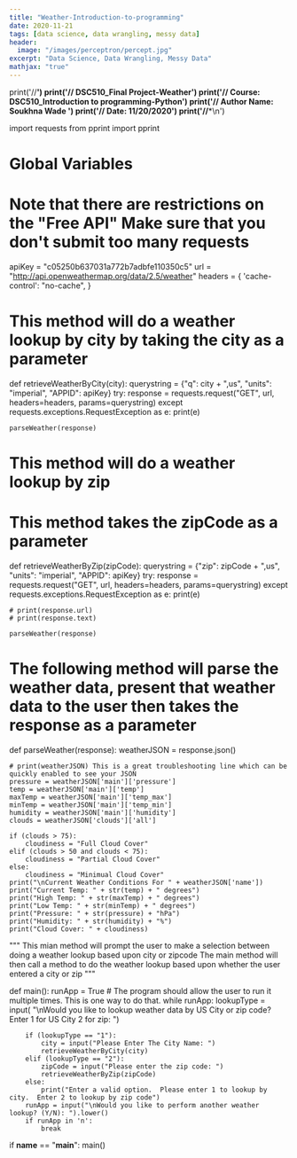 ```yaml
---
title: "Weather-Introduction-to-programming"
date: 2020-11-21
tags: [data science, data wrangling, messy data]
header:
  image: "/images/perceptron/percept.jpg"
excerpt: "Data Science, Data Wrangling, Messy Data"
mathjax: "true"
---
```



print('//**************************************************************************************************************************')
print('// DSC510_Final Project-Weather')
print('// Course: DSC510_Introduction to programming-Python')
print('// Author Name: Soukhna Wade  ')
print('// Date:   11/20/2020')
print('//***************************************************************************************************************************\n')

import requests
from pprint import pprint

# Global Variables
# Note that there are restrictions on the "Free API"  Make sure that you don't submit too many requests

apiKey = "c05250b637031a772b7adbfe110350c5"
url = "http://api.openweathermap.org/data/2.5/weather"
headers = {
    'cache-control': "no-cache",
}

# This method will do a weather lookup by city by taking the city as a parameter

def retrieveWeatherByCity(city):
    querystring = {"q": city + ",us", "units": "imperial", "APPID": apiKey}
    try:
        response = requests.request("GET", url, headers=headers, params=querystring)
    except requests.exceptions.RequestException as e:
        print(e)

    parseWeather(response)


# This method will do a weather lookup by zip
# This method takes the zipCode as a parameter
def retrieveWeatherByZip(zipCode):
    querystring = {"zip": zipCode + ",us", "units": "imperial", "APPID": apiKey}
    try:
        response = requests.request("GET", url, headers=headers, params=querystring)
    except requests.exceptions.RequestException as e:
        print(e)

    # print(response.url)
    # print(response.text)

    parseWeather(response)

# The following method will parse the weather data, present that weather data to the user then takes the response as a parameter

def parseWeather(response):
    weatherJSON = response.json()

    # print(weatherJSON) This is a great troubleshooting line which can be quickly enabled to see your JSON
    pressure = weatherJSON['main']['pressure']
    temp = weatherJSON['main']['temp']
    maxTemp = weatherJSON['main']['temp_max']
    minTemp = weatherJSON['main']['temp_min']
    humidity = weatherJSON['main']['humidity']
    clouds = weatherJSON['clouds']['all']

    if (clouds > 75):
        cloudiness = "Full Cloud Cover"
    elif (clouds > 50 and clouds < 75):
        cloudiness = "Partial Cloud Cover"
    else:
        cloudiness = "Minimual Cloud Cover"
    print("\nCurrent Weather Conditions For " + weatherJSON['name'])
    print("Current Temp: " + str(temp) + " degrees")
    print("High Temp: " + str(maxTemp) + " degrees")
    print("Low Temp: " + str(minTemp) + " degrees")
    print("Pressure: " + str(pressure) + "hPa")
    print("Humidity: " + str(humidity) + "%")
    print("Cloud Cover: " + cloudiness)


"""
   This mian method will prompt the user to make a selection between doing a weather lookup based upon city or zipcode
   The main method will then call a method to do the weather lookup based upon whether the user entered a city or zip
"""

def main():
    runApp = True
    # The program should allow the user to run it multiple times.  This is one way to do that.
    while runApp:
        lookupType = input(
            "\nWould you like to lookup weather data by US City or zip code? Enter 1 for US City 2 for zip: ")

        if (lookupType == "1"):
            city = input("Please Enter The City Name: ")
            retrieveWeatherByCity(city)
        elif (lookupType == "2"):
            zipCode = input("Please enter the zip code: ")
            retrieveWeatherByZip(zipCode)
        else:
            print("Enter a valid option.  Please enter 1 to lookup by city.  Enter 2 to lookup by zip code")
        runApp = input("\nWould you like to perform another weather lookup? (Y/N): ").lower()
        if runApp in 'n':
            break

if __name__ == "__main__":
    main()


